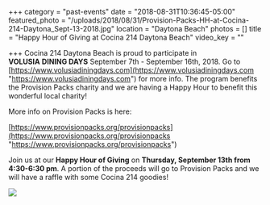 +++
category = "past-events"
date = "2018-08-31T10:36:45-05:00"
featured_photo = "/uploads/2018/08/31/Provision-Packs-HH-at-Cocina-214-Daytona_Sept-13-2018.jpg"
location = "Daytona Beach"
photos = []
title = "Happy Hour of Giving at Cocina 214 Daytona Beach"
video_key = ""

+++
Cocina 214 Daytona Beach is proud to participate in **VOLUSIA** **DINING DAYS** September 7th - September 16th, 2018. Go to [https://www.volusiadiningdays.com](https://www.volusiadiningdays.com "https://www.volusiadiningdays.com") for more info. The program benefits the Provision Packs charity and we are having a Happy Hour to benefit this wonderful local charity!

More info on Provision Packs is here: 

[https://www.provisionpacks.org/provisionpacks](https://www.provisionpacks.org/provisionpacks "https://www.provisionpacks.org/provisionpacks")

Join us at our **Happy Hour of Giving** on **Thursday, September 13th from 4:30-6:30 pm**. A portion of the proceeds will go to Provision Packs and we will have a raffle with some Cocina 214 goodies!

![](/uploads/2018/08/31/Provision-Packs-HH-at-Cocina-214-Daytona_Sept-13-2018.jpg)